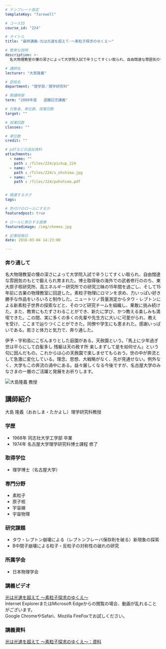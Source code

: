 ```yaml
---
# テンプレート指定
templateKey: "farewell"

# コースID
course_id: "224"

# タイトル
title: "最終講義-光は光速を超えて-〜素粒子探求のゆくえ〜"

# 簡単な説明
description: >-
  名大物理教室の懐の深さによって大学院入試で辛うじてすくい取られ、自由闊達な雰囲気のもとで鍛えられ育まれた。博士取得後の海外での武者修行ののち、東大原子核研究所、高エネルギー研究所での研究三昧の15...

# 講師名
lecturer: "大島隆義"

# 部局名
department: "理学部／理学研究科"

# 開講時限
term: "2009年度	退職記念講義"

# 対象者、単位数、授業回数
target: ""

# 授業回数
classes: ""

# 単位数
credit: ""

# pdfなどの追加資料
attachments: 
  - name: "" 
    path : /files/224/pickup_224
  - name: "" 
    path : /files/224/s_ohshima.jpg
  - name: "" 
    path : /files/224/pohshima.pdf


# 関連するタグ
tags:

# 色付けのロールにするか
featuredpost: true

# ロールに表示する画像
featuredimage: /img/chemex.jpg

# 記事投稿日
date: 2016-03-04 14:23:00

---
```

### 奔り通して

名大物理教室の懐の深さによって大学院入試で辛うじてすくい取られ、自由闊達な雰囲気のもとで鍛えられ育まれた。博士取得後の海外での武者修行ののち、東大原子核研究所、高エネルギー研究所での研究三昧の15年間を過ごし、そして15年前に古巣の物理教室に回遊した。素粒子物理にロマンを求め、力いっぱい好き勝手な作品をいろいろと制作した。ニュートリノ質量測定からタウ・レプトンによる新素粒子世界の探索などと、そのつど研究チームを組織し、果敢に挑み続けた。また、教育にもたずさわることができ、新たに学び、かつ教える楽しみも満喫できた。この間、実に多くの多くの先輩や先生方に大いに可愛がられ、教えを受け、ここまで辿りつくことができた。同僚や学生にも恵まれた。感謝いっぱいである。若さと体力と気力で、奔り通した。

伊予・宇和島にこぢんまりとした庭園がある。天赦園という。「馬上に少年過ぎ 世は平らにして白髪多し 残躯は天の赦す所 楽しまずして是を如何せん」という句に因んだもの。これからは心の天赦園で楽しませてもらおう。世の中が奔流として急激に変化している。理念、思想、大戦略がなく、先が見通せない。例外なく、大学もこの奔流の渦中にある。益々厳しくなる今後ですが、名古屋大学のみなさまの一層のご活躍と発展をお祈りします。

![大島隆義 教授](/files/224/s_ohshima.jpg) 
## 講師紹介

大島 隆義（おおしま・たかよし）理学研究科教授 

### 学歴

  * 1968年 同志社大学工学部 卒業
  * 1974年 名古屋大学理学研究科博士課程 修了

### 取得学位

  * 理学博士（名古屋大学）

### 専門分野

  * 素粒子
  * 原子核
  * 宇宙線
  * 宇宙物理

### 研究課題

  * タウ・レプトン崩壊による（レプトンフレーバ保存則を破る）新現象の探索
  * B中間子崩壊による粒子・反粒子の対称性の破れの研究

### 所属学会

  * 日本物理学会
### 講義ビデオ

[光は光速を超えて 〜素粒子探求のゆくえ〜](http://nuvideo.media.nagoya-u.ac.jp/embed/b2f44728a8ae21ff659a6be5362c816fb73e7158)  
Internet ExplorerまたはMicrosoft Edgeからの閲覧の場合、動画が乱れることがございます。  
Google ChromeやSafari、Mozilla FireFoxでお試しください。 

### 講義資料


[光は光速を超えて 〜素粒子探求のゆくえ〜：資料](/files/224/pohshima.pdf) 
